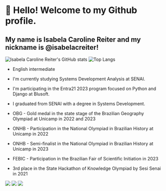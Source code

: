 # 👋 Hello! Welcome to my Github profile.
## My name is Isabela Caroline Reiter and my nickname is @isabelacreiter!

![Isabela Caroline Reiter's GitHub stats](https://github-readme-stats.vercel.app/api?username=isabelacreiter&show=reviews,discussions_started,discussions_answered,prs_merged,prs_merged_percentage&show_icons=true&theme=radical)
![Top Langs](https://github-readme-stats.vercel.app/api/top-langs/?username=isabelacreiter&layout=compact&show_icons=true&theme=radical)

- English intermediate
- I'm currently studying Systems Development Analysis at SENAI.
- I'm participating in the Entra21 2023 program focused on Python and Django at Blusoft.
- I graduated from SENAI with a degree in Systems Development.

- OBG - Gold medal in the state stage of the Brazilian Geography Olympiad at Unicamp in 2022 and 2023
- ONHB - Participation in the National Olympiad in Brazilian History at Unicamp in 2022
- ONHB - Semi-finalist in the National Olympiad in Brazilian History at Unicamp in 2023
- FEBIC - Participation in the Brazilian Fair of Scientific Initiation in 2023
- 3rd place in the State Hackathon of Knowledge Olympiad by Sesi Senai in 2021 

<div> 
  <a href="https://instagram.com/isabelacreiter" target="_blank"><img src="https://img.shields.io/badge/-Instagram-%23E4405F?style=for-the-badge&logo=instagram&logoColor=white" target="_blank"></a>
  <a href = "isabelareiter2005@gmail.com"><img src="https://img.shields.io/badge/-Gmail-%23333?style=for-the-badge&logo=gmail&logoColor=white" target="_blank"></a>
  <a href="https://www.linkedin.com/in/isabela-caroline-reiter" target="_blank"><img src="https://img.shields.io/badge/-LinkedIn-%230077B5?style=for-the-badge&logo=linkedin&logoColor=white" target="_blank"></a> 
  
</div>
